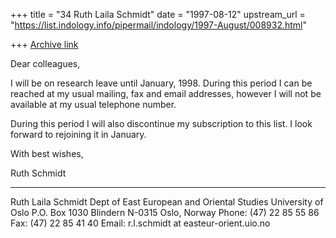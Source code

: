 +++
title = "34 Ruth Laila Schmidt"
date = "1997-08-12"
upstream_url = "https://list.indology.info/pipermail/indology/1997-August/008932.html"

+++
[Archive link](https://list.indology.info/pipermail/indology/1997-August/008932.html)

Dear colleagues,

I will be on research leave until January, 1998. During this period I can
be reached at my usual mailing, fax  and email addresses, however I will
not be available at my usual telephone number.

During this period I will also discontinue my subscription to this list. I
look forward to rejoining it in January.

With best wishes,

Ruth Schmidt


***********************************************
Ruth Laila Schmidt
Dept of East European and Oriental Studies
University of Oslo
P.O. Box 1030 Blindern
N-0315 Oslo, Norway
Phone: (47) 22 85 55 86
Fax: (47) 22 85 41 40
Email: r.l.schmidt at easteur-orient.uio.no






